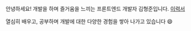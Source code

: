안녕하세요! 개발을 하며 즐거움을 느끼는 프론트엔드 개발자 김형준입니다. [이력서](https://www.rallit.com/hub/resumes/671351/%EA%B9%80%ED%98%95%EC%A4%80)

열심히 배우고, 공부하며 개발에 대한 다양한 경험을 쌓아 나가고 있습니다 😄

